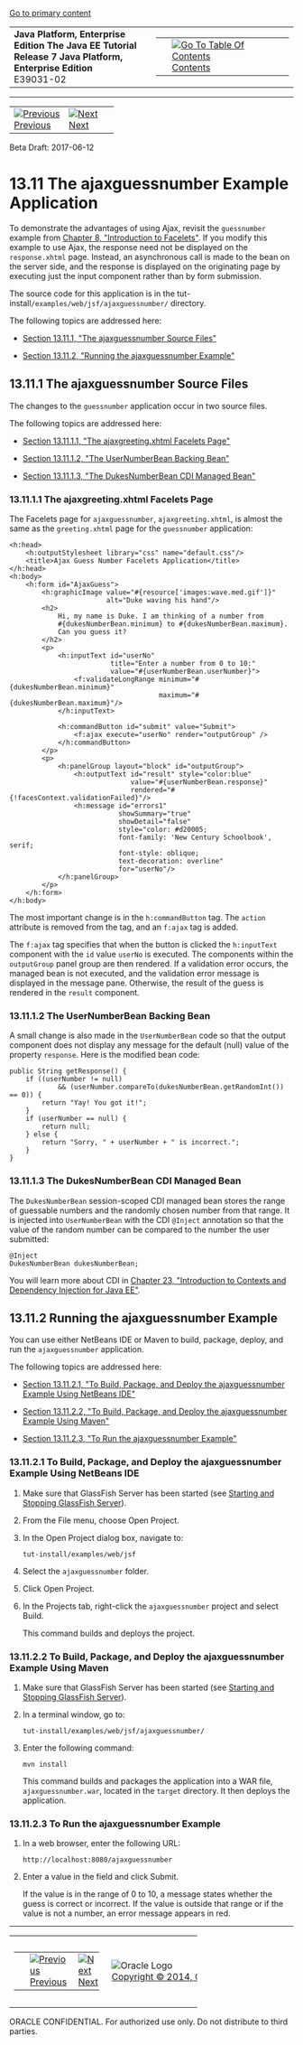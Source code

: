 [Go to primary content](#BEGIN)

<table>
<colgroup>
<col width="50%" />
<col width="50%" />
</colgroup>
<tbody>
<tr class="odd">
<td><strong>Java Platform, Enterprise Edition The Java EE Tutorial</strong><br />
<strong>Release 7 Java Platform, Enterprise Edition</strong><br />
E39031-02</td>
<td><table>
<tbody>
<tr class="odd">
<td> </td>
<td><a href="toc.htm"><img src="../../dcommon/gifs/toc.gif" alt="Go To Table Of Contents" /><br />
<span class="icon">Contents</span></a></td>
</tr>
</tbody>
</table></td>
</tr>
</tbody>
</table>

-----

<table>
<tbody>
<tr class="odd">
<td><a href="jsf-ajax010.htm"><img src="../../dcommon/gifs/leftnav.gif" alt="Previous" /><br />
<span class="icon">Previous</span></a> </td>
<td><a href="jsf-ajax012.htm"><img src="../../dcommon/gifs/rightnav.gif" alt="Next" /><br />
<span class="icon">Next</span></a></td>
<td> </td>
</tr>
</tbody>
</table>

Beta Draft: 2017-06-12

# 13.11 The ajaxguessnumber Example Application

To demonstrate the advantages of using Ajax, revisit the `guessnumber`
example from [Chapter 8, "Introduction to
Facelets"](jsf-facelets.htm#GIEPX). If you modify this example to use
Ajax, the response need not be displayed on the `response.xhtml` page.
Instead, an asynchronous call is made to the bean on the server side,
and the response is displayed on the originating page by executing just
the input component rather than by form submission.

The source code for this application is in the
tut-install`/examples/web/jsf/ajaxguessnumber/` directory.

The following topics are addressed here:

  - [Section 13.11.1, "The ajaxguessnumber Source Files"](#GKOIJ)

  - [Section 13.11.2, "Running the ajaxguessnumber Example"](#GKOKE)

## 13.11.1 The ajaxguessnumber Source Files

The changes to the `guessnumber` application occur in two source files.

The following topics are addressed here:

  - [Section 13.11.1.1, "The ajaxgreeting.xhtml Facelets Page"](#GKOFW)

  - [Section 13.11.1.2, "The UserNumberBean Backing Bean"](#GKOHN)

  - [Section 13.11.1.3, "The DukesNumberBean CDI Managed
    Bean"](#CHDGAIGJ)

### 13.11.1.1 The ajaxgreeting.xhtml Facelets Page

The Facelets page for `ajaxguessnumber`, `ajaxgreeting.xhtml`, is almost
the same as the `greeting.xhtml` page for the `guessnumber` application:

``` oac_no_warn
<h:head>
    <h:outputStylesheet library="css" name="default.css"/>
    <title>Ajax Guess Number Facelets Application</title>
</h:head>
<h:body>
    <h:form id="AjaxGuess">
        <h:graphicImage value="#{resource['images:wave.med.gif']}"
                        alt="Duke waving his hand"/>
        <h2>
            Hi, my name is Duke. I am thinking of a number from
            #{dukesNumberBean.minimum} to #{dukesNumberBean.maximum}.
            Can you guess it?
        </h2>
        <p>
            <h:inputText id="userNo" 
                         title="Enter a number from 0 to 10:"
                         value="#{userNumberBean.userNumber}">
                <f:validateLongRange minimum="#{dukesNumberBean.minimum}"
                                     maximum="#{dukesNumberBean.maximum}"/>
            </h:inputText>

            <h:commandButton id="submit" value="Submit">
                <f:ajax execute="userNo" render="outputGroup" />
            </h:commandButton>
        </p>
        <p>
            <h:panelGroup layout="block" id="outputGroup">
                <h:outputText id="result" style="color:blue"
                              value="#{userNumberBean.response}"
                              rendered="#{!facesContext.validationFailed}"/>
                <h:message id="errors1" 
                           showSummary="true" 
                           showDetail="false"
                           style="color: #d20005;
                           font-family: 'New Century Schoolbook', serif;
                           font-style: oblique;
                           text-decoration: overline" 
                           for="userNo"/>
            </h:panelGroup>
        </p>
    </h:form>
</h:body>
```

The most important change is in the `h:commandButton` tag. The `action`
attribute is removed from the tag, and an `f:ajax` tag is added.

The `f:ajax` tag specifies that when the button is clicked the
`h:inputText` component with the `id` value `userNo` is executed. The
components within the `outputGroup` panel group are then rendered. If a
validation error occurs, the managed bean is not executed, and the
validation error message is displayed in the message pane. Otherwise,
the result of the guess is rendered in the `result` component.

### 13.11.1.2 The UserNumberBean Backing Bean

A small change is also made in the `UserNumberBean` code so that the
output component does not display any message for the default (null)
value of the property `response`. Here is the modified bean code:

``` oac_no_warn
public String getResponse() {
    if ((userNumber != null)
            && (userNumber.compareTo(dukesNumberBean.getRandomInt()) == 0)) {
        return "Yay! You got it!";
    }
    if (userNumber == null) {
        return null;
    } else {
        return "Sorry, " + userNumber + " is incorrect.";
    }
}
```

### 13.11.1.3 The DukesNumberBean CDI Managed Bean

The `DukesNumberBean` session-scoped CDI managed bean stores the range
of guessable numbers and the randomly chosen number from that range. It
is injected into `UserNumberBean` with the CDI `@Inject` annotation so
that the value of the random number can be compared to the number the
user submitted:

``` oac_no_warn
@Inject
DukesNumberBean dukesNumberBean;
```

You will learn more about CDI in [Chapter 23, "Introduction to Contexts
and Dependency Injection for Java EE"](cdi-basic.htm#GIWHB).

## 13.11.2 Running the ajaxguessnumber Example

You can use either NetBeans IDE or Maven to build, package, deploy, and
run the `ajaxguessnumber` application.

The following topics are addressed here:

  - [Section 13.11.2.1, "To Build, Package, and Deploy the
    ajaxguessnumber Example Using NetBeans IDE"](#GLHVU)

  - [Section 13.11.2.2, "To Build, Package, and Deploy the
    ajaxguessnumber Example Using Maven"](#GLHVQ)

  - [Section 13.11.2.3, "To Run the ajaxguessnumber
Example"](#GLHWE)

### 13.11.2.1 To Build, Package, and Deploy the ajaxguessnumber Example Using NetBeans IDE

1.  Make sure that GlassFish Server has been started (see [Starting and
    Stopping GlassFish Server](usingexamples002.htm#BNADI)).

2.  From the File menu, choose Open Project.

3.  In the Open Project dialog box, navigate to:
    
    ``` oac_no_warn
    tut-install/examples/web/jsf
    ```

4.  Select the `ajaxguessnumber` folder.

5.  Click Open Project.

6.  In the Projects tab, right-click the `ajaxguessnumber` project and
    select Build.
    
    This command builds and deploys the
project.

### 13.11.2.2 To Build, Package, and Deploy the ajaxguessnumber Example Using Maven

1.  Make sure that GlassFish Server has been started (see [Starting and
    Stopping GlassFish Server](usingexamples002.htm#BNADI)).

2.  In a terminal window, go to:
    
    ``` oac_no_warn
    tut-install/examples/web/jsf/ajaxguessnumber/
    ```

3.  Enter the following command:
    
    ``` oac_no_warn
    mvn install
    ```
    
    This command builds and packages the application into a WAR file,
    `ajaxguessnumber.war`, located in the `target` directory. It then
    deploys the application.

### 13.11.2.3 To Run the ajaxguessnumber Example

1.  In a web browser, enter the following URL:
    
    ``` oac_no_warn
    http://localhost:8080/ajaxguessnumber
    ```

2.  Enter a value in the field and click Submit.
    
    If the value is in the range of 0 to 10, a message states whether
    the guess is correct or incorrect. If the value is outside that
    range or if the value is not a number, an error message appears in
    red.

-----

<table style="width:66%;">
<colgroup>
<col width="33%" />
<col width="0%" />
<col width="33%" />
</colgroup>
<tbody>
<tr class="odd">
<td><table style="width:96%;">
<colgroup>
<col width="0%" />
<col width="48%" />
<col width="48%" />
</colgroup>
<tbody>
<tr class="odd">
<td> </td>
<td><a href="jsf-ajax010.htm"><img src="../../dcommon/gifs/leftnav.gif" alt="Previous" /><br />
<span class="icon">Previous</span></a> </td>
<td><a href="jsf-ajax012.htm"><img src="../../dcommon/gifs/rightnav.gif" alt="Next" /><br />
<span class="icon">Next</span></a></td>
</tr>
</tbody>
</table></td>
<td><img src="../../dcommon/gifs/oracle.gif" alt="Oracle Logo" class="copyrightlogo" /> <a href="../../dcommon/html/cpyr.htm"><br />
<span class="copyrightlogo">Copyright © 2014, Oracle and/or its affiliates. All rights reserved.</span></a></td>
<td><table>
<tbody>
<tr class="odd">
<td> </td>
<td><a href="toc.htm"><img src="../../dcommon/gifs/toc.gif" alt="Go To Table Of Contents" /><br />
<span class="icon">Contents</span></a></td>
</tr>
</tbody>
</table></td>
</tr>
</tbody>
</table>

ORACLE CONFIDENTIAL. For authorized use only. Do not distribute to third parties.
